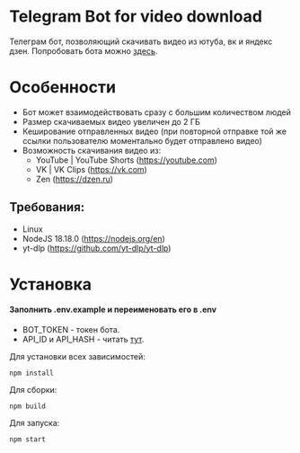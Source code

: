 # Telegram Bot for video download
Телеграм бот, позволяющий скачивать видео из ютуба, вк и яндекс дзен.
Попробовать бота можно [здесь](https://t.me/linelyyy_bot).

# Особенности
- Бот может взаимодействовать сразу с большим количеством людей
- Размер скачиваемых видео увеличен до 2 ГБ
- Кеширование отправленных видео (при повторной отправке той же ссылки пользователю моментально будет отправлено видео)
- Возможность скачивания видео из:
  - YouTube | YouTube Shorts (https://youtube.com)
  - VK | VK Clips (https://vk.com)
  - Zen (https://dzen.ru)

## Требования:
- Linux
- NodeJS 18.18.0 (https://nodejs.org/en)
- yt-dlp (https://github.com/yt-dlp/yt-dlp)

# Установка
#### Заполнить .env.example и переименовать его в .env
- BOT_TOKEN - токен бота.
- API_ID и API_HASH - читать [тут](https://core.telegram.org/api/obtaining_api_id).

Для установки всех зависимостей:
```
npm install
```
Для сборки:
```
npm build
```
Для запуска:
```
npm start
```
